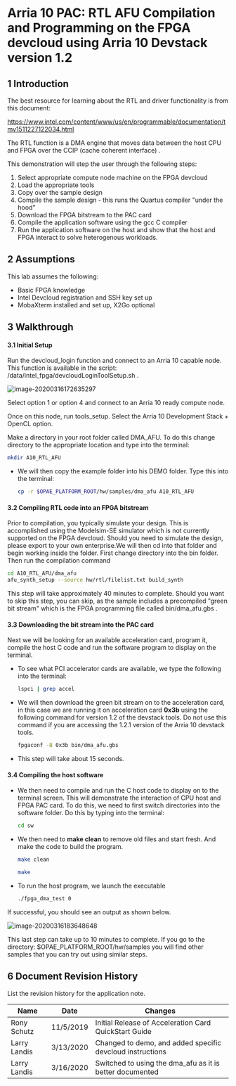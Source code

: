 

# Arria 10 PAC: RTL AFU Compilation and Programming on the FPGA devcloud using Arria 10 Devstack version 1.2

 

## 1       Introduction

The best resource for learning about the RTL and driver functionality is from this document: 

https://www.intel.com/content/www/us/en/programmable/documentation/tmv1511227122034.html

The RTL function is a DMA engine that moves data between the host CPU and FPGA over the CCIP (cache coherent interface) .

This demonstration will step the user through the following steps:

1. Select appropriate compute node machine on the FPGA devcloud
2. Load the appropriate tools
3. Copy over the sample design
4. Compile the sample design - this runs the Quartus compiler "under the hood"
5. Download the FPGA bitstream to the PAC card
6. Compile the application software using the gcc C compiler
7. Run the application software on the host and show that the host and FPGA interact to solve heterogenous workloads.



## 2       Assumptions

This lab assumes the following:

- Basic FPGA knowledge
- Intel Devcloud registration and SSH key set up
- MobaXterm installed and set up, X2Go optional



## 3       Walkthrough

#### 3.1            Initial Setup

Run the devcloud_login function and connect to an Arria 10 capable node. This function is available in the script: /data/intel_fpga/devcloudLoginToolSetup.sh .

![image-20200316172635297](C:\Users\llandis\AppData\Roaming\Typora\typora-user-images\image-20200316172635297.png)

Select option 1 or option 4 and connect to an Arria 10 ready compute node.



Once on this node, run tools_setup. Select the Arria 10 Development Stack + OpenCL option.

Make a directory in your root folder called DMA_AFU. To do this change directory to the appropriate location and type into the terminal:

```bash
mkdir A10_RTL_AFU
```

- We will then copy the example folder into his DEMO folder. Type this into the terminal:

  ```bash
  cp -r $OPAE_PLATFORM_ROOT/hw/samples/dma_afu A10_RTL_AFU
  ```

#### 3.2 Compiling RTL code into an FPGA bitstream

Prior to compilation, you typically simulate your design. This is accomplished using the Modelsim-SE simulator which is not currently supported on the FPGA devcloud. Should you need to simulate the design, please export to your own enterprise.We will then cd into that folder and begin working inside the folder. First change directory into the bin folder. Then run the compilation command

```bash
cd A10_RTL_AFU/dma_afu
afu_synth_setup --source hw/rtl/filelist.txt build_synth
```

This step will take approximately 40 minutes to complete. Should you want to skip this step, you can skip, as the sample includes a precompiled "green bit stream" which is the FPGA programming file called bin/dma_afu.gbs .



#### 3.3 Downloading the bit stream into the PAC card

Next we will be looking for an available acceleration card, program it, compile the host C code and run the software program to display on the terminal.

- To see what PCI accelerator cards are available, we type the following into the terminal:

  ```bash
  lspci | grep accel
  ```

- We will then download the green bit stream on to the acceleration card, in this case we are running it on acceleration card **0x3b** using the following command for version 1.2 of the devstack tools. Do not use this command if you are accessing the 1.2.1 version of the Arria 10 devstack tools.

  ```bash
  fpgaconf -B 0x3b bin/dma_afu.gbs
  ```

- This step will take about 15 seconds. 

#### 3.4 Compiling the host software

- We then need to compile and run the C host code to display on to the terminal screen. This will demonstrate the interaction of CPU host and FPGA PAC card. To do this, we need to first switch directories into the software folder. Do this by typing into the terminal:

  ```bash
  cd sw
  ```

- We then need to **make clean** to remove old files and start fresh. And make the code to build the program.

  ```bash
  make clean
  ```

  ```bash
  make
  ```

- To run the host program, we launch the executable

  ```bash
  ./fpga_dma_test 0
  ```

If successful, you should see an output as shown below.

![image-20200316183648648](C:\Users\llandis\AppData\Roaming\Typora\typora-user-images\image-20200316183648648.png)

   

This last step can take up to 10 minutes to complete. If you go to the directory: $OPAE_PLATFORM_ROOT/hw/samples you will find other samples that you can try out using similar steps.

## 6       Document Revision History

List the revision history for the application note.

| Name         | Date      | Changes                                                   |
| ------------ | --------- | --------------------------------------------------------- |
| Rony Schutz  | 11/5/2019 | Initial Release of Acceleration   Card QuickStart Guide   |
| Larry Landis | 3/13/2020 | Changed to demo, and added specific devcloud instructions |
| Larry Landis | 3/16/2020 | Switched to using the dma_afu as it is better documented  |



 

